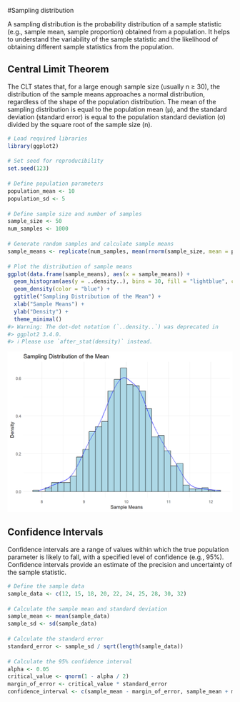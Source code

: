 #Sampling distribution

A sampling distribution is the probability distribution of a sample statistic (e.g., sample mean, sample proportion) obtained from a population. It helps to understand the variability of the sample statistic and the likelihood of obtaining different sample statistics from the population.

## Central Limit Theorem

The CLT states that, for a large enough sample size (usually n ≥ 30), the distribution of the sample means approaches a normal distribution, regardless of the shape of the population distribution. The mean of the sampling distribution is equal to the population mean (μ), and the standard deviation (standard error) is equal to the population standard deviation (σ) divided by the square root of the sample size (n).


```r
# Load required libraries
library(ggplot2)

# Set seed for reproducibility
set.seed(123)

# Define population parameters
population_mean <- 10
population_sd <- 5

# Define sample size and number of samples
sample_size <- 50
num_samples <- 1000

# Generate random samples and calculate sample means
sample_means <- replicate(num_samples, mean(rnorm(sample_size, mean = population_mean, sd = population_sd)))

# Plot the distribution of sample means
ggplot(data.frame(sample_means), aes(x = sample_means)) +
  geom_histogram(aes(y = ..density..), bins = 30, fill = "lightblue", color = "black") +
  geom_density(color = "blue") +
  ggtitle("Sampling Distribution of the Mean") +
  xlab("Sample Means") +
  ylab("Density") +
  theme_minimal()
#> Warning: The dot-dot notation (`..density..`) was deprecated in
#> ggplot2 3.4.0.
#> ℹ Please use `after_stat(density)` instead.
```

<img src="08-samplingdistribution_files/figure-html/unnamed-chunk-1-1.png" width="672" />

## Confidence Intervals
Confidence intervals are a range of values within which the true population parameter is likely to fall, with a specified level of confidence (e.g., 95%). Confidence intervals provide an estimate of the precision and uncertainty of the sample statistic.

```r
# Define the sample data
sample_data <- c(12, 15, 18, 20, 22, 24, 25, 28, 30, 32)

# Calculate the sample mean and standard deviation
sample_mean <- mean(sample_data)
sample_sd <- sd(sample_data)

# Calculate the standard error
standard_error <- sample_sd / sqrt(length(sample_data))

# Calculate the 95% confidence interval
alpha <- 0.05
critical_value <- qnorm(1 - alpha / 2)
margin_of_error <- critical_value * standard_error
confidence_interval <- c(sample_mean - margin_of_error, sample_mean + margin_of_error)
```
